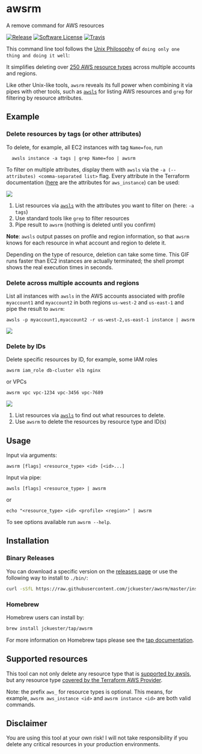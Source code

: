 # awsrm

A remove command for AWS resources

[![Release](https://img.shields.io/github/release/jckuester/awsrm.svg?style=for-the-badge)](https://github.com/jckuester/awsrm/releases/latest)
[![Software License](https://img.shields.io/badge/license-MIT-brightgreen.svg?style=for-the-badge)](/LICENSE.md)
[![Travis](https://img.shields.io/travis/com/jckuester/awsrm/master.svg?style=for-the-badge)](https://travis-ci.com/jckuester/awsrm)

This command line tool follows
the [Unix Philosophy](https://en.wikipedia.org/wiki/Unix_philosophy#Do_One_Thing_and_Do_It_Well)
of `doing only one thing and doing it well`:

It simplifies deleting over [250 AWS resource types](#supported-resources) across multiple accounts and regions.

Like other Unix-like tools, `awsrm` reveals its full power when combining it via pipes with other tools, such
as [`awsls`](https://github.com/jckuester/awsls) for listing AWS resources and `grep` for filtering by resource
attributes.

## Example

### Delete resources by tags (or other attributes)

To delete, for example, all EC2 instances with tag `Name=foo`, run

      awsls instance -a tags | grep Name=foo | awsrm

To filter on multiple attributes, display them with `awsls` via the `-a (--attributes) <comma-separated list>` flag.
Every attribute in the Terraform documentation
([here](https://registry.terraform.io/providers/hashicorp/aws/latest/docs/resources/instance#attributes-reference) are
the attributes for `aws_instance`) can be used:

![](https://raw.githubusercontent.com/jckuester/awsrm/master/.github/img/awsrm-grep.gif)

1. List resources via [`awsls`](https://github.com/jckuester/awsls) with the attributes you want to filter on
   (here: `-a tags`)
2. Use standard tools like `grep` to filter resources
3. Pipe result to `awsrm` (nothing is deleted until you confirm)

**Note**: `awsls` output passes on profile and region information, so that `awsrm` knows for each resource in what
account and region to delete it.

Depending on the type of resource, deletion can take some time. This GIF runs faster than EC2 instances are actually
terminated; the shell prompt shows the real execution times in seconds.

### Delete across multiple accounts and regions

List all instances with `awsls` in the AWS accounts associated with profile `myaccount1` and `myaccount2` in both
regions `us-west-2` and `us-east-1` and pipe the result to `awsrm`:

    awsls -p myaccount1,myaccount2 -r us-west-2,us-east-1 instance | awsrm

![](https://raw.githubusercontent.com/jckuester/awsrm/master/.github/img/awsrm-multi-profile-region.gif)

### Delete by IDs

Delete specific resources by ID, for example, some IAM roles

    awsrm iam_role db-cluster elb nginx

or VPCs

    awsrm vpc vpc-1234 vpc-3456 vpc-7689

![](https://raw.githubusercontent.com/jckuester/awsrm/master/.github/img/awsrm-args.gif)

1. List resources via [`awsls`](https://github.com/jckuester/awsls) to find out what resources to delete.
2. Use `awsrm` to delete the resources by resource type and ID(s)

## Usage

Input via arguments:

	awsrm [flags] <resource_type> <id> [<id>...]

Input via pipe:

    awsls [flags] <resource_type> | awsrm

or

    echo "<resource_type> <id> <profile> <region>" | awsrm

To see options available run `awsrm --help`.

## Installation

### Binary Releases

You can download a specific version on the [releases page](https://github.com/jckuester/awsrm/releases) or use the
following way to install to `./bin/`:

```bash
curl -sSfL https://raw.githubusercontent.com/jckuester/awsrm/master/install.sh | sh -s v0.4.0
```

### Homebrew

Homebrew users can install by:

```bash
brew install jckuester/tap/awsrm
```

For more information on Homebrew taps please see the [tap documentation](https://docs.brew.sh/Taps).

## Supported resources

This tool can not only delete any resource type that
is [supported by awsls](https://github.com/jckuester/awsls#supported-resources), but any resource
type [covered by the Terraform AWS Provider](https://registry.terraform.io/providers/hashicorp/aws/latest/docs).

Note: the prefix `aws_` for resource types is optional. This means, for example, `awsrm aws_instance <id>` and
`awsrm instance <id>` are both valid commands.

## Disclaimer

You are using this tool at your own risk! I will not take responsibility if you delete any critical resources in your
production environments.
